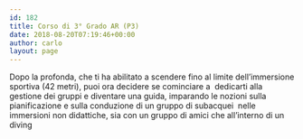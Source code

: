 ```yaml
---
id: 182
title: Corso di 3° Grado AR (P3)
date: 2018-08-20T07:19:46+00:00
author: carlo
layout: page
---
```


Dopo la profonda, che ti ha abilitato a scendere fino al limite dell’immersione sportiva (42 metri), puoi ora decidere se cominciare a  dedicarti alla gestione dei gruppi e diventare una guida, imparando le nozioni sulla pianificazione e sulla conduzione di un gruppo di subacquei  nelle immersioni non didattiche, sia con un gruppo di amici che all’interno di un diving
